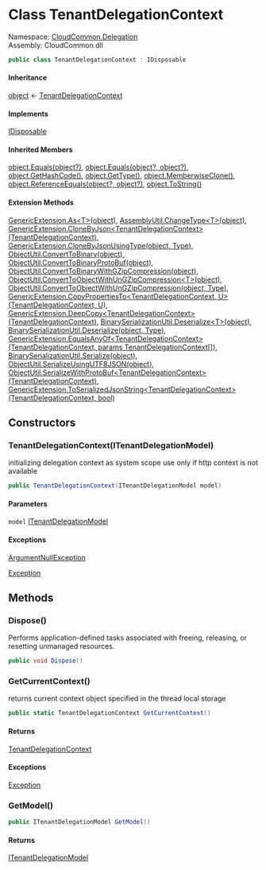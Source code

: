 #  Class TenantDelegationContext

Namespace: [CloudCommon.Delegation](CloudCommon.Delegation.md)  
Assembly: CloudCommon.dll  

```csharp
public class TenantDelegationContext : IDisposable
```

#### Inheritance

[object](https://learn.microsoft.com/dotnet/api/system.object) ← 
[TenantDelegationContext](CloudCommon.Delegation.TenantDelegationContext.md)

#### Implements

[IDisposable](https://learn.microsoft.com/dotnet/api/system.idisposable)

#### Inherited Members

[object.Equals\(object?\)](https://learn.microsoft.com/dotnet/api/system.object.equals\#system\-object\-equals\(system\-object\)), 
[object.Equals\(object?, object?\)](https://learn.microsoft.com/dotnet/api/system.object.equals\#system\-object\-equals\(system\-object\-system\-object\)), 
[object.GetHashCode\(\)](https://learn.microsoft.com/dotnet/api/system.object.gethashcode), 
[object.GetType\(\)](https://learn.microsoft.com/dotnet/api/system.object.gettype), 
[object.MemberwiseClone\(\)](https://learn.microsoft.com/dotnet/api/system.object.memberwiseclone), 
[object.ReferenceEquals\(object?, object?\)](https://learn.microsoft.com/dotnet/api/system.object.referenceequals), 
[object.ToString\(\)](https://learn.microsoft.com/dotnet/api/system.object.tostring)

#### Extension Methods

[GenericExtension.As<T\>\(object\)](CloudCommon.Extensions.GenericExtension.md\#CloudCommon\_Extensions\_GenericExtension\_As\_\_1\_System\_Object\_), 
[AssemblyUtil.ChangeType<T\>\(object\)](CloudCommon.Utils.AssemblyUtil.md\#CloudCommon\_Utils\_AssemblyUtil\_ChangeType\_\_1\_System\_Object\_), 
[GenericExtension.CloneByJson<TenantDelegationContext\>\(TenantDelegationContext\)](CloudCommon.Extensions.GenericExtension.md\#CloudCommon\_Extensions\_GenericExtension\_CloneByJson\_\_1\_\_\_0\_), 
[GenericExtension.CloneByJsonUsingType\(object, Type\)](CloudCommon.Extensions.GenericExtension.md\#CloudCommon\_Extensions\_GenericExtension\_CloneByJsonUsingType\_System\_Object\_System\_Type\_), 
[ObjectUtil.ConvertToBinary\(object\)](CloudCommon.Utils.ObjectUtil.md\#CloudCommon\_Utils\_ObjectUtil\_ConvertToBinary\_System\_Object\_), 
[ObjectUtil.ConvertToBinaryProtoBuf\(object\)](CloudCommon.Utils.ObjectUtil.md\#CloudCommon\_Utils\_ObjectUtil\_ConvertToBinaryProtoBuf\_System\_Object\_), 
[ObjectUtil.ConvertToBinaryWithGZipCompression\(object\)](CloudCommon.Utils.ObjectUtil.md\#CloudCommon\_Utils\_ObjectUtil\_ConvertToBinaryWithGZipCompression\_System\_Object\_), 
[ObjectUtil.ConvertToObjectWithUnGZipCompression<T\>\(object\)](CloudCommon.Utils.ObjectUtil.md\#CloudCommon\_Utils\_ObjectUtil\_ConvertToObjectWithUnGZipCompression\_\_1\_System\_Object\_), 
[ObjectUtil.ConvertToObjectWithUnGZipCompression\(object, Type\)](CloudCommon.Utils.ObjectUtil.md\#CloudCommon\_Utils\_ObjectUtil\_ConvertToObjectWithUnGZipCompression\_System\_Object\_System\_Type\_), 
[GenericExtension.CopyPropertiesTo<TenantDelegationContext, U\>\(TenantDelegationContext, U\)](CloudCommon.Extensions.GenericExtension.md\#CloudCommon\_Extensions\_GenericExtension\_CopyPropertiesTo\_\_2\_\_\_0\_\_\_1\_), 
[GenericExtension.DeepCopy<TenantDelegationContext\>\(TenantDelegationContext\)](CloudCommon.Extensions.GenericExtension.md\#CloudCommon\_Extensions\_GenericExtension\_DeepCopy\_\_1\_\_\_0\_), 
[BinarySerializationUtil.Deserialize<T\>\(object\)](CloudCommon.Utils.BinarySerializationUtil.md\#CloudCommon\_Utils\_BinarySerializationUtil\_Deserialize\_\_1\_System\_Object\_), 
[BinarySerializationUtil.Deserialize\(object, Type\)](CloudCommon.Utils.BinarySerializationUtil.md\#CloudCommon\_Utils\_BinarySerializationUtil\_Deserialize\_System\_Object\_System\_Type\_), 
[GenericExtension.EqualsAnyOf<TenantDelegationContext\>\(TenantDelegationContext, params TenantDelegationContext\[\]\)](CloudCommon.Extensions.GenericExtension.md\#CloudCommon\_Extensions\_GenericExtension\_EqualsAnyOf\_\_1\_\_\_0\_\_\_0\_\_\_), 
[BinarySerializationUtil.Serialize\(object\)](CloudCommon.Utils.BinarySerializationUtil.md\#CloudCommon\_Utils\_BinarySerializationUtil\_Serialize\_System\_Object\_), 
[ObjectUtil.SerializeUsingUTF8JSON\(object\)](CloudCommon.Utils.ObjectUtil.md\#CloudCommon\_Utils\_ObjectUtil\_SerializeUsingUTF8JSON\_System\_Object\_), 
[ObjectUtil.SerializeWithProtoBuf<TenantDelegationContext\>\(TenantDelegationContext\)](CloudCommon.Utils.ObjectUtil.md\#CloudCommon\_Utils\_ObjectUtil\_SerializeWithProtoBuf\_\_1\_\_\_0\_), 
[GenericExtension.ToSerializedJsonString<TenantDelegationContext\>\(TenantDelegationContext, bool\)](CloudCommon.Extensions.GenericExtension.md\#CloudCommon\_Extensions\_GenericExtension\_ToSerializedJsonString\_\_1\_\_\_0\_System\_Boolean\_)

## Constructors

###  TenantDelegationContext\(ITenantDelegationModel\)

initializing delegation context as system scope use only if http context is not available

```csharp
public TenantDelegationContext(ITenantDelegationModel model)
```

#### Parameters

`model` [ITenantDelegationModel](CloudCommon.Delegation.Interfaces.ITenantDelegationModel.md)

#### Exceptions

 [ArgumentNullException](https://learn.microsoft.com/dotnet/api/system.argumentnullexception)

 [Exception](https://learn.microsoft.com/dotnet/api/system.exception)

## Methods

###  Dispose\(\)

Performs application-defined tasks associated with freeing, releasing, or resetting unmanaged resources.

```csharp
public void Dispose()
```

###  GetCurrentContext\(\)

returns current context object specified in the thread local storage

```csharp
public static TenantDelegationContext GetCurrentContext()
```

#### Returns

 [TenantDelegationContext](CloudCommon.Delegation.TenantDelegationContext.md)

#### Exceptions

 [Exception](https://learn.microsoft.com/dotnet/api/system.exception)

###  GetModel\(\)

```csharp
public ITenantDelegationModel GetModel()
```

#### Returns

 [ITenantDelegationModel](CloudCommon.Delegation.Interfaces.ITenantDelegationModel.md)

